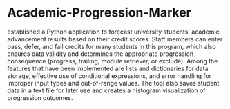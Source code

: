 # Academic-Progression-Marker

established a Python application to forecast university students' academic advancement results based on their credit scores. Staff members can enter pass, defer, and fail credits for many students in this program, which also ensures data validity and determines the appropriate progression consequence (progress, trailing, module retriever, or exclude). Among the features that have been implemented are lists and dictionaries for data storage, effective use of conditional expressions, and error handling for improper input types and out-of-range values. The tool also saves student data in a text file for later use and creates a histogram visualization of progression outcomes.
